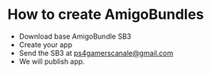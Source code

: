 # How to create AmigoBundles


- Download base AmigoBundle SB3
- Create your app
- Send the SB3 at ps4gamerscanale@gmail.com
- We will publish app.
